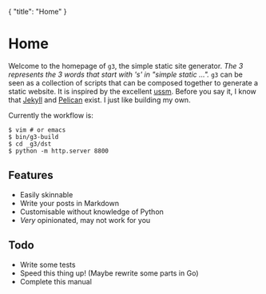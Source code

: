 {
  "title": "Home"
}

# Home

Welcome to the homepage of `g3`, the simple static site generator. _The 3 represents
the 3 words that start with 's' in "simple static ..."._ `g3` can be seen as a
collection of scripts that can be composed together to generate a static website.
It is inspired by the excellent [ussm](http://loup-vaillant.fr/projects/ussm/).
Before you say it, I know that [Jekyll](https://jekyllrb.com/) and [Pelican](https://blog.getpelican.com/)
exist. I just like building my own.

Currently the workflow is:

    $ vim # or emacs
    $ bin/g3-build
    $ cd _g3/dst
    $ python -m http.server 8800

## Features

 - Easily skinnable
 - Write your posts in Markdown
 - Customisable without knowledge of Python
 - _Very_ opinionated, may not work for you

## Todo

 - Write some tests
 - Speed this thing up! (Maybe rewrite some parts in Go)
 - Complete this manual

